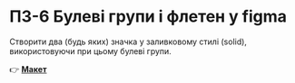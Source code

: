 # ПЗ-6 Булеві групи і флетен  у figma

Створити два (будь яких) значка у заливковому стилі (solid), використовуючи при цьому булеві групи.

👉 **[Макет](https://www.figma.com/design/Hifu6nFPiqn9uhShe6xSzi/Untitled?node-id=0-1&p=f&t=roftOxN05HhMXAjn-0)**
